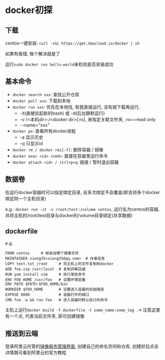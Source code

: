 
# docker初探

## 下载

centos一键安装: ```curl -sSL https://get.daocloud.io/docker | sh```

如果有报错, 挨个解决就是了

运行```sudo docker run hello-world```来检验是否安装成功

## 基本命令

- ```docker search xxx```: 查找公开仓库
- ```docker pull xxx```: 下载到本地
- ```docker run xxx```: 优先在本地找, 有就直接运行, 没有就下载再运行, 
  - -it(直接拉起新的bash) 或 -d(后台静默运行)
  - -v /\<本机dir\>:/\<docker dir\>[:ro], 来指定关联文件夹, :ro==read only
  - --name="xxx"
- ```docker ps```: 查看所有docker进程
  - -a 显示历史
  - -q 只显示id
- ```docker rm / docker rmi[-f]```: 删除容器 / 镜像
- ```docker exec <id> <cmd>```: 直接在容器里运行命令
- ```docker attach <id> / ctrl+p+q```: 链接 / 暂时退出容器

## 数据卷

在运行docker容器时可以指定绑定目录, 且多次绑定不会覆盖(即支持多个docker绑定同一个主机目录)

e.g.: ```docker run -it -v /root/test:/volume centos```, 运行名为centos的容器, 并将主机的/root/test目录与docker的/volume目录绑定(共享数据)

## dockerfile

e.g.

```
FROM centos     # 继承自哪个镜像文件
MAINTAINER xiong35<xiong35@qq.com>  # 作者信息
COPY test.txt /root     # 将主机上的文件复制到docker
ADD foo.zip /usr/local  # 复制并解压缩
RUN yum install vim     # 执行某些命令
ENV FOO_HOME /usr/foo   # 设置环境变量
ENV PATH $PATH:$FOO_HOME/bin
WORKDIR $FOO_HOME       # 设置进入容器的初始路径
EXPOSE 8080             # 容器打开的端口
CMD foo -a && run foo   # 进入容器时默认执行的命令
```

主机上运行```docker build -f dockerfile -t some_name:some_tag .```<-注意这里有一个点, 代表当前文件夹, 即可创建镜像

## 推送到云端

登录阿里云托管的[镜像服务管理界面](https://cr.console.aliyun.com/cn-hangzhou/instances/repositories), 创建自己的命名空间和仓库, 创建好后点击详情既可看到阿里云的官方教程